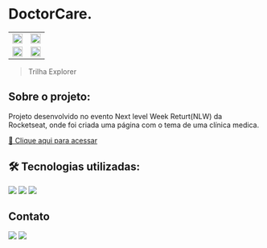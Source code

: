 


# DoctorCare.
<table>
  <tr>
    <td align="center"><img  width="100%" src="https://user-images.githubusercontent.com/105132452/191094391-04af4e7a-fca5-479d-ad1b-4b765bb1b042.png" alt=""></td>
    <td align="center"> <img  width="100%" src="https://user-images.githubusercontent.com/105132452/191094553-8768fd9b-49e7-4b05-a69a-82219c09d0ba.png" alt=""></td>
  </tr>
   <tr>
    <td align="center"><img  width="100%" src="https://user-images.githubusercontent.com/105132452/191094673-3b96fb6e-7643-4f5b-a7c7-bf2e36b45f4a.png" alt=""></td>
    <td align="center"> <img  width="100%" src="https://user-images.githubusercontent.com/105132452/191094737-c0ae025f-0479-4333-975d-f690c625a627.png" alt=""></td>
  </tr>
</table>

> Trilha Explorer

## Sobre o projeto:

Projeto desenvolvido no evento Next level Week Returt(NLW) da Rocketseat, onde foi criada uma página com o tema de uma clínica medica. 

[🔗 Clique aqui para acessar](https://andersonrodrigs.github.io/NLW-Return/)

## 🛠 Tecnologias utilizadas:

<div display="block">
<img src="https://img.shields.io/badge/HTML5-E34F26?style=for-the-badge&logo=html5&logoColor=white">
<img src="https://img.shields.io/badge/CSS3-1572B6?style=for-the-badge&logo=css3&logoColor=white">
<img src="https://img.shields.io/badge/JavaScript-F7DF1E?style=for-the-badge&logo=javascript&logoColor=black">
</div>

<!--# Autor:-->

## Contato

<a href="https://www.linkedin.com/in/anderson-r-souza" target="_blank"><img src="https://img.shields.io/badge/-LinkedIn-%230077B5?style=for-the-badge&logo=linkedin&logoColor=white" target="_blank"></a>
<a href = "mailto:anderson.rodriguesouz@gmail.com"><img src="https://img.shields.io/badge/-Gmail-%23333?style=for-the-badge&logo=gmail&logoColor=white" target="_blank"></a>
